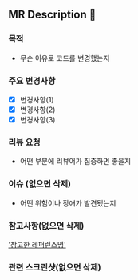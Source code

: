## MR Description :page_facing_up:

### 목적
- 무슨 이유로 코드를 변경했는지

### 주요 변경사항
- [x] 변경사항(1)
- [x] 변경사항(2)
- [x] 변경사항(3)

### 리뷰 요청
- 어떤 부분에 리뷰어가 집중하면 좋을지

### 이슈 (없으면 삭제)
- 어떤 위험이나 장애가 발견됐는지

### 참고사항(없으면 삭제)
['참고한 레퍼런스명'](https://edu.ssafy.com/edu/main/index.do)

### 관련 스크린샷(없으면 삭제)
